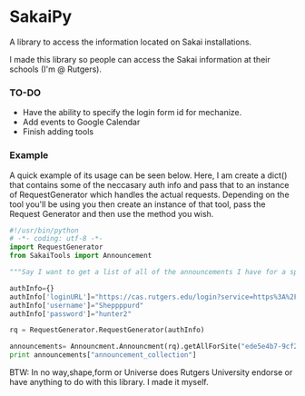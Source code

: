 SakaiPy
=======

A library to access the information located on Sakai installations.

I made this library so people can access the Sakai information at their schools (I'm @ Rutgers).

### TO-DO

* Have the ability to specify the login form id for mechanize.
* Add events to Google Calendar
* Finish adding tools

### Example

A quick example of its usage can be seen below. Here, I am create a dict() that contains some of the neccasary auth info and pass that to an instance of RequestGenerator which handles the actual requests. Depending on the tool you'll be using you then create an instance of that tool, pass the Request Generator and then use the method you wish.

```python
#!/usr/bin/python
# -*- coding: utf-8 -*-
import RequestGenerator
from SakaiTools import Announcement

"""Say I want to get a list of all of the announcements I have for a specific site. I'll write all the code first then explain each part."""

authInfo={}
authInfo['loginURL']="https://cas.rutgers.edu/login?service=https%3A%2F%2Fsakai.rutgers.edu%2Fsakai-login-tool%2Fcontainer"
authInfo['username']="Sheppppurd"
authInfo['password']="hunter2"

rq = RequestGenerator.RequestGenerator(authInfo)

announcements= Announcment.Announcment(rq).getAllForSite("ede5e4b7-9cf2-4eea-8dd4-276f244ed4c1")
print announcements["announcement_collection"]
```





BTW: In no way,shape,form or Universe does Rutgers University endorse or have anything to do with this library. I made it myself.
